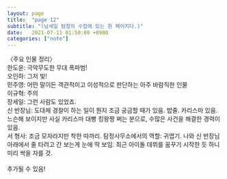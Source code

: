 ```yaml
---
layout: page
title:  "page 12"
subtitle: "(남세일 탐정의 수첩에 있는 한 페이지다.)"
date:   2021-07-11 01:50:00 +0900
categories: ["note"]
---
```


〈주요 인물 정리〉 <br>
한도윤: 극악무도한 무대 폭파범! <br>
오인하: 그저 빛! <br>
민주영: 어떤 말이든 객관적이고 이성적으로 판단하는 아주 바람직한 인물 <br>
이규혁: 주의 <br>
장세일: 그런 사람도 있었죠. <br>
신 반장님: 도대체 경찰이 하는 일이 뭔지 조금 궁금할 때가 있음. 밥줄. 카리스마 있음. 느슨해 보이지만 사실 카리스마 대빵 킹왕짱 쩌는 분으로, 수많은 사건을 해결한 경력이 있음. <br>
서 형사: 조금 모자라지만 착한 따까리. 탐정사무소에서의 역할&#58; 귀엽기. 나와 신 반장님 아래에서 줄 타려고 간 보는게 눈에 딱 보임. 최근 아이돌 데뷔를 꿈꾸기 시작한 듯 하니 미리 싹을 자를 것. <br>
<br>
추가될 수 있음!<br>
<br>
